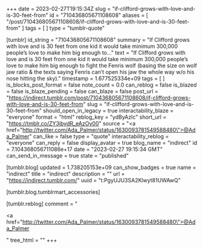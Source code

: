 +++
date = 2023-02-27T19:15:34Z
slug = "if-clifford-grows-with-love-and-is-30-feet-from"
id = "710436805671108608"
aliases = [ "/post/710436805671108608/if-clifford-grows-with-love-and-is-30-feet-from" ]
tags = [ ]
type = "tumblr-quote"

[tumblr]
id_string = "710436805671108608"
summary = "If Clifford grows with love and is 30 feet from one kid it would take minimum 300,000 people’s love to make him big enough to..."
text = "If Clifford grows with love and is 30 feet from one kid it would take minimum 300,000 people’s love to make him big enough to fight the Fenris wolf (basing the size on wolf jaw ratio &amp; the texts saying Fenris can’t open his jaw the whole way w/o his nose hitting the sky)."
timestamp = 1.677525334e+09
tags = [ ]
is_blocks_post_format = false
note_count = 0.0
can_reblog = false
is_blazed = false
is_blaze_pending = false
can_blaze = false
post_url = "https://indirect.tumblr.com/post/710436805671108608/if-clifford-grows-with-love-and-is-30-feet-from"
slug = "if-clifford-grows-with-love-and-is-30-feet-from"
should_open_in_legacy = true
interactability_blaze = "everyone"
format = "html"
reblog_key = "ydByAzIc"
short_url = "https://tmblr.co/ZY3jbydR_eAzOy00"
source = "<a href=\"http://twitter.com/Ada_Palmer/status/1630093781549588480\">@Ada_Palmer</a>"
can_like = false
type = "quote"
interactability_reblog = "everyone"
can_reply = false
display_avatar = true
blog_name = "indirect"
id = 7.104368056711086e+17
date = "2023-02-27 19:15:34 GMT"
can_send_in_message = true
state = "published"

[tumblr.blog]
updated = 1.738205153e+09
can_show_badges = true
name = "indirect"
title = "indirect"
description = ""
url = "https://indirect.tumblr.com/"
uuid = "t:PgyUJU3SA2Klwyt81UWAwQ"

[tumblr.blog.tumblrmart_accessories]

[tumblr.reblog]
comment = "<p><a href=\"http://twitter.com/Ada_Palmer/status/1630093781549588480\">@Ada_Palmer</a></p>"
tree_html = ""
+++
